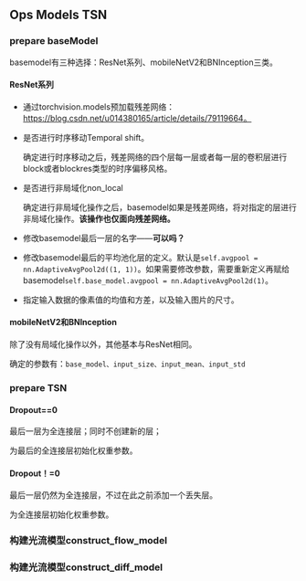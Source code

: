 ## Ops Models  TSN

### prepare baseModel

basemodel有三种选择：ResNet系列、mobileNetV2和BNInception三类。

#### ResNet系列

- 通过torchvision.models预加载残差网络：https://blog.csdn.net/u014380165/article/details/79119664。

- 是否进行时序移动Temporal shift。

  确定进行时序移动之后，残差网络的四个层每一层或者每一层的卷积层进行block或者blockres类型的时序偏移风格。

- 是否进行非局域化non_local

  确定进行非局域化操作之后，basemodel如果是残差网络，将对指定的层进行非局域化操作。**该操作也仅面向残差网络。**

- 修改basemodel最后一层的名字——**可以吗？**

- 修改basemodel最后的平均池化层的定义。默认是`self.avgpool = nn.AdaptiveAvgPool2d((1, 1))`。如果需要修改参数，需要重新定义再赋给basemodel`self.base_model.avgpool = nn.AdaptiveAvgPool2d(1)`。

- 指定输入数据的像素值的均值和方差，以及输入图片的尺寸。

#### mobileNetV2和BNInception

除了没有局域化操作以外，其他基本与ResNet相同。

确定的参数有：`base_model、input_size、input_mean、input_std`



### prepare TSN

#### Dropout==0

最后一层为全连接层；同时不创建新的层；

为最后的全连接层初始化权重参数。

#### Dropout！=0

最后一层仍然为全连接层，不过在此之前添加一个丢失层。

为全连接层初始化权重参数。



### 构建光流模型construct_flow_model

### 构建光流模型construct_diff_model







